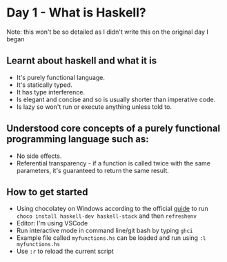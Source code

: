# Day 1 - What is Haskell?
Note: this won't be so detailed as I didn't write this on the original day I began
## Learnt about haskell and what it is
- It's purely functional language.
- It's statically typed.
- It has type interference.
- Is elegant and concise and so is usually shorter than imperative code.
- Is lazy so won't run or execute anything unless told to.

## Understood core concepts of a purely functional programming language such as:
- No side effects.
- Referential transparency - if a function is called twice with the same parameters, it's guaranteed to return the same result.

## How to get started
- Using chocolatey on Windows according to the official [guide](https://www.haskell.org/downloads/) to run `choco install haskell-dev haskell-stack` and then `refreshenv`
- Editor: I'm using VSCode
- Run interactive mode in command line/git bash by typing `ghci`
- Example file called `myfunctions.hs` can be loaded and run using `:l myfunctions.hs`
- Use `:r` to reload the current script
